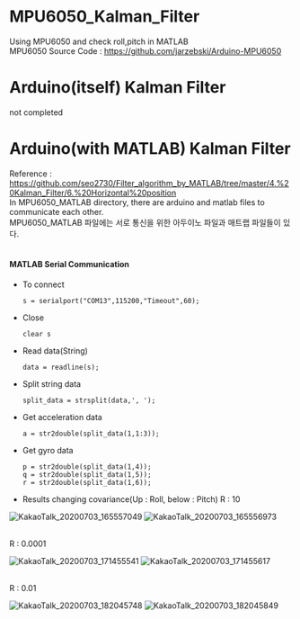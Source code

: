 # MPU6050_Kalman_Filter
Using MPU6050 and check roll,pitch in MATLAB<br>
MPU6050 Source Code : https://github.com/jarzebski/Arduino-MPU6050<br>

# Arduino(itself) Kalman Filter
not completed

# Arduino(with MATLAB) Kalman Filter
Reference : https://github.com/seo2730/Filter_algorithm_by_MATLAB/tree/master/4.%20Kalman_Filter/6.%20Horizontal%20position<br>
In MPU6050_MATLAB directory, there are arduino and matlab files to communicate each other.<br>
MPU6050_MATLAB 파일에는 서로 통신을 위한 아두이노 파일과 매트랩 파일들이 있다.<br>
<br>
#### MATLAB Serial Communication
- To connect 

      s = serialport("COM13",115200,"Timeout",60);

- Close
          
      clear s
     
- Read data(String)

      data = readline(s);
      
- Split string data

      split_data = strsplit(data,', ');
      
- Get acceleration data

      a = str2double(split_data(1,1:3));
      
- Get gyro data
 
      p = str2double(split_data(1,4));
      q = str2double(split_data(1,5));
      r = str2double(split_data(1,6));
      
- Results changing covariance(Up : Roll, below : Pitch)
R : 10<br>

![KakaoTalk_20200703_165557049](https://user-images.githubusercontent.com/42115807/86472187-bc88dd00-bd79-11ea-80e8-7e417bbd978d.png)
![KakaoTalk_20200703_165556973](https://user-images.githubusercontent.com/42115807/86472193-beeb3700-bd79-11ea-8e11-eee97364e925.png)<br>
<br>

R : 0.0001<br>

![KakaoTalk_20200703_171455541](https://user-images.githubusercontent.com/42115807/86472426-1d181a00-bd7a-11ea-877a-2ff7b3e7eee8.png)
![KakaoTalk_20200703_171455617](https://user-images.githubusercontent.com/42115807/86472431-1ee1dd80-bd7a-11ea-97ff-c397147313c6.png)<br>
<br>

R : 0.01<br>

![KakaoTalk_20200703_182045748](https://user-images.githubusercontent.com/42115807/86472507-39b45200-bd7a-11ea-87cf-8679349e8158.png)
![KakaoTalk_20200703_182045849](https://user-images.githubusercontent.com/42115807/86472514-3c16ac00-bd7a-11ea-9ec9-2d7fbf5060f5.png)<br>
